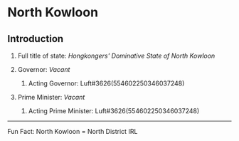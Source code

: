 # North Kowloon

## Introduction

1. Full title of state: *Hongkongers' Dominative State of North Kowloon*

2. Governor: *Vacant*

    1. Acting Governor: Luft#3626(554602250346037248)

4. Prime Minister: *Vacant*

    1. Acting Prime Minister: Luft#3626(554602250346037248)

---

Fun Fact: North Kowloon = North District IRL
